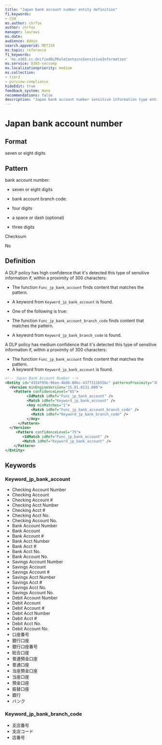 ```yaml
---
title: "Japan bank account number entity definition"
f1.keywords:
- CSH
ms.author: chrfox
author: chrfox
manager: laurawi
ms.date:
audience: Admin
search.appverid: MET150
ms.topic: reference
f1_keywords:
- 'ms.o365.cc.UnifiedDLPRuleContainsSensitiveInformation'
ms.service: O365-seccomp
ms.localizationpriority: medium
ms.collection:
- tier2
- purview-compliance
hideEdit: true
feedback_system: None
recommendations: false
description: "Japan bank account number sensitive information type entity definition."
---
```


# Japan bank account number

## Format

seven or eight digits

## Pattern

bank account number:

- seven or eight digits
- bank account branch code:

- four digits
- a space or dash (optional)
- three digits

Checksum

No

## Definition

A DLP policy has high confidence that it's detected this type of sensitive information if, within a proximity of 300 characters:

- The function `Func_jp_bank_account` finds content that matches the pattern.
- A keyword from `Keyword_jp_bank_account` is found.
- One of the following is true:

- The function `Func_jp_bank_account_branch_code` finds content that matches the pattern.
- A keyword from `Keyword_jp_bank_branch_code` is found.

A DLP policy has medium confidence that it's detected this type of sensitive information if, within a proximity of 300 characters:

- The function `Func_jp_bank_account` finds content that matches the pattern.
- A keyword from `Keyword_jp_bank_account` is found.

```xml
<!-- Japan Bank Account Number -->
<Entity id="d354f95b-96ee-4b80-80bc-4377312b55bc" patternsProximity="300" recommendedConfidence="75">
  <Version minEngineVersion="15.01.0131.000">
    <Pattern confidenceLevel="85">
          <IdMatch idRef="Func_jp_bank_account" />
          <Match idRef="Keyword_jp_bank_account" />
          <Any minMatches="1">
            <Match idRef="Func_jp_bank_account_branch_code" />
            <Match idRef="Keyword_jp_bank_branch_code" />
          </Any>
      </Pattern>
  </Version>
     <Pattern confidenceLevel="75">
        <IdMatch idRef="Func_jp_bank_account" />
        <Match idRef="Keyword_jp_bank_account" />
    </Pattern>
</Entity>
```

## Keywords

### Keyword_jp_bank_account

- Checking Account Number
- Checking Account
- Checking Account #
- Checking Acct Number
- Checking Acct #
- Checking Acct No.
- Checking Account No.
- Bank Account Number
- Bank Account
- Bank Account #
- Bank Acct Number
- Bank Acct #
- Bank Acct No.
- Bank Account No.
- Savings Account Number
- Savings Account
- Savings Account #
- Savings Acct Number
- Savings Acct #
- Savings Acct No.
- Savings Account No.
- Debit Account Number
- Debit Account
- Debit Account #
- Debit Acct Number
- Debit Acct #
- Debit Acct No.
- Debit Account No.
- 口座番号
- 銀行口座
- 銀行口座番号
- 総合口座
- 普通預金口座
- 普通口座
- 当座預金口座
- 当座口座
- 預金口座
- 振替口座
- 銀行
- バンク

### Keyword_jp_bank_branch_code

- 支店番号
- 支店コード
- 店番号
